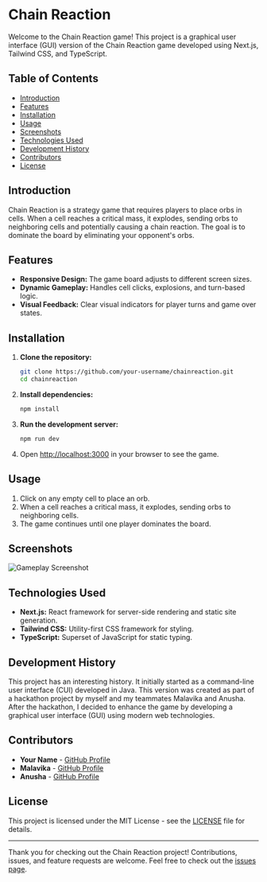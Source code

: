 # Chain Reaction

Welcome to the Chain Reaction game! This project is a graphical user interface (GUI) version of the Chain Reaction game developed using Next.js, Tailwind CSS, and TypeScript.

## Table of Contents
- [Introduction](#introduction)
- [Features](#features)
- [Installation](#installation)
- [Usage](#usage)
- [Screenshots](#screenshots)
- [Technologies Used](#technologies-used)
- [Development History](#development-history)
- [Contributors](#contributors)
- [License](#license)

## Introduction

Chain Reaction is a strategy game that requires players to place orbs in cells. When a cell reaches a critical mass, it explodes, sending orbs to neighboring cells and potentially causing a chain reaction. The goal is to dominate the board by eliminating your opponent's orbs.

## Features
- **Responsive Design:** The game board adjusts to different screen sizes.
- **Dynamic Gameplay:** Handles cell clicks, explosions, and turn-based logic.
- **Visual Feedback:** Clear visual indicators for player turns and game over states.

## Installation

1. **Clone the repository:**
    ```bash
    git clone https://github.com/your-username/chainreaction.git
    cd chainreaction
    ```

2. **Install dependencies:**
    ```bash
    npm install
    ```

3. **Run the development server:**
    ```bash
    npm run dev
    ```

4. Open [http://localhost:3000](http://localhost:3000) in your browser to see the game.

## Usage

1. Click on any empty cell to place an orb.
2. When a cell reaches a critical mass, it explodes, sending orbs to neighboring cells.
3. The game continues until one player dominates the board.

## Screenshots

![Gameplay Screenshot](https://link-to-your-screenshot.png)

## Technologies Used

- **Next.js:** React framework for server-side rendering and static site generation.
- **Tailwind CSS:** Utility-first CSS framework for styling.
- **TypeScript:** Superset of JavaScript for static typing.

## Development History

This project has an interesting history. It initially started as a command-line user interface (CUI) developed in Java. This version was created as part of a hackathon project by myself and my teammates Malavika and Anusha. After the hackathon, I decided to enhance the game by developing a graphical user interface (GUI) using modern web technologies.

## Contributors

- **Your Name** - [GitHub Profile](https://github.com/your-username)
- **Malavika** - [GitHub Profile](https://github.com/malavika-github-username)
- **Anusha** - [GitHub Profile](https://github.com/anusha-github-username)

## License

This project is licensed under the MIT License - see the [LICENSE](LICENSE) file for details.

---

Thank you for checking out the Chain Reaction project! Contributions, issues, and feature requests are welcome. Feel free to check out the [issues page](https://github.com/your-username/chainreaction/issues).
